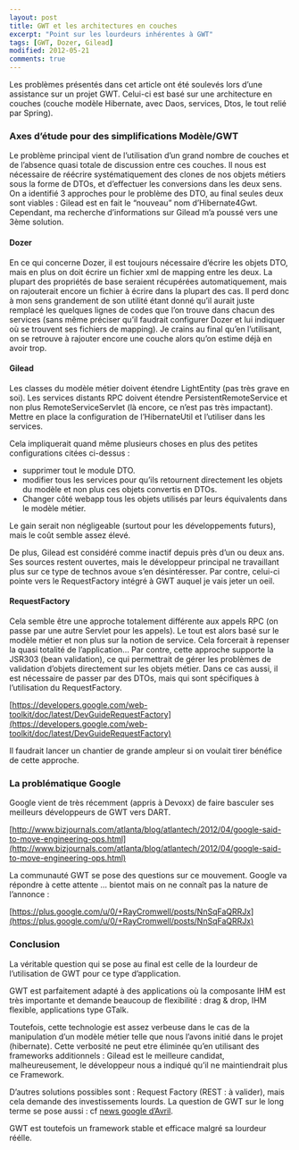 ```yaml
---
layout: post
title: GWT et les architectures en couches
excerpt: "Point sur les lourdeurs inhérentes à GWT"
tags: [GWT, Dozer, Gilead]
modified: 2012-05-21
comments: true
---
```


Les problèmes présentés dans cet article ont été soulevés lors d’une assistance sur un projet GWT. Celui-ci est basé sur une architecture en couches (couche modèle Hibernate, avec Daos, services, Dtos, le tout relié par Spring).

### Axes d’étude pour des simplifications Modèle/GWT

Le problème principal vient de l’utilisation d’un grand nombre de couches et de l’absence quasi totale de discussion entre ces couches. Il nous est nécessaire de réécrire systématiquement des clones de nos objets métiers sous la forme de DTOs, et d’effectuer les conversions dans les deux sens.
On a identifié 3 approches pour le problème des DTO, au final seules deux sont viables : Gilead est en fait le “nouveau” nom d’Hibernate4Gwt. Cependant, ma recherche d’informations sur Gilead m’a poussé vers une 3ème solution.

#### Dozer

En ce qui concerne Dozer, il est toujours nécessaire d’écrire les objets DTO, mais en plus on doit écrire un fichier xml de mapping entre les deux. La plupart des propriétés de base seraient récupérées automatiquement, mais on rajouterait encore un fichier à écrire dans la plupart des cas. Il perd donc à mon sens grandement de son utilité étant donné qu’il aurait juste remplacé les quelques lignes de codes que l’on trouve dans chacun des services (sans même préciser qu’il faudrait configurer Dozer et lui indiquer où se trouvent ses fichiers de mapping). Je crains au final qu’en l’utilisant, on se retrouve à rajouter encore une couche alors qu’on estime déjà en avoir trop.

#### Gilead

Les classes du modèle métier doivent étendre LightEntity (pas très grave en soi).
Les services distants RPC doivent étendre PersistentRemoteService et non plus RemoteServiceServlet (là encore, ce n’est pas très impactant).
Mettre en place la configuration de l’HibernateUtil et l’utiliser dans les services.

Cela impliquerait quand même plusieurs choses en plus des petites configurations citées ci-dessus :

* supprimer tout le module DTO.
* modifier tous les services pour qu’ils retournent directement les objets du modèle et non plus ces objets convertis en DTOs.
* Changer côté webapp tous les objets utilisés par leurs équivalents dans le modèle métier.

Le gain serait non négligeable (surtout pour les développements futurs), mais le coût semble assez élevé.

De plus, Gilead est considéré comme inactif depuis près d’un ou deux ans. Ses sources restent ouvertes, mais le développeur principal ne travaillant plus sur ce type de technos avoue s’en désintéresser. Par contre, celui-ci pointe vers le RequestFactory intégré à GWT auquel je vais jeter un oeil.

#### RequestFactory

Cela semble être une approche totalement différente aux appels RPC (on passe par une autre Servlet pour les appels). Le tout est alors basé sur le modèle métier et non plus sur la notion de service.
Cela forcerait à repenser la quasi totalité de l’application…
Par contre, cette approche supporte la JSR303 (bean validation), ce qui permettrait de gérer les problèmes de validation d’objets directement sur les objets métier.
Dans ce cas aussi, il est nécessaire de passer par des DTOs, mais qui sont spécifiques à l’utilisation du RequestFactory.

[https://developers.google.com/web-toolkit/doc/latest/DevGuideRequestFactory](https://developers.google.com/web-toolkit/doc/latest/DevGuideRequestFactory)

Il faudrait lancer un chantier de grande ampleur si on voulait tirer bénéfice de cette approche.

### La problématique Google

Google vient de très récemment (appris à Devoxx) de faire basculer ses meilleurs développeurs de GWT vers DART.

[http://www.bizjournals.com/atlanta/blog/atlantech/2012/04/google-said-to-move-engineering-ops.html](http://www.bizjournals.com/atlanta/blog/atlantech/2012/04/google-said-to-move-engineering-ops.html)

La communauté GWT se pose des questions sur ce mouvement. Google va répondre à cette attente … bientot mais on ne connaît pas la nature de l’annonce :

[https://plus.google.com/u/0/+RayCromwell/posts/NnSqFaQRRJx](https://plus.google.com/u/0/+RayCromwell/posts/NnSqFaQRRJx)

### Conclusion

La véritable question qui se pose au final est celle de la lourdeur de l’utilisation de GWT pour ce type d’application.

GWT est parfaitement adapté à des applications où la composante IHM est très importante et demande beaucoup de flexibilité : drag & drop, IHM flexible, applications type GTalk.

Toutefois, cette technologie est assez verbeuse dans le cas de la manipulation d’un modèle métier telle que nous l’avons initié dans le projet (hibernate). Cette verbosité ne peut etre éliminée qu’en utilisant des frameworks additionnels : Gilead est le meilleure candidat, malheureusement, le développeur nous a indiqué qu’il ne maintiendrait plus ce Framework.

D’autres solutions possibles sont : Request Factory (REST : à valider), mais cela demande des investissements lourds.
La question de GWT sur le long terme se pose aussi : cf [news google d’Avril](http://www.bizjournals.com/atlanta/blog/atlantech/2012/04/google-said-to-move-engineering-ops.html).

GWT est toutefois un framework stable et efficace malgré sa lourdeur réélle.
